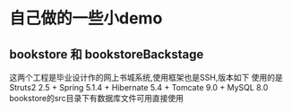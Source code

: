 # 自己做的一些小demo
## bookstore 和 bookstoreBackstage 
这两个工程是毕业设计作的网上书城系统,使用框架也是SSH,版本如下
使用的是Struts2 2.5 + Spring 5.1.4 + Hibernate 5.4 + Tomcate 9.0 + MySQL 8.0 
bookstore的src目录下有数据库文件可用直接使用

